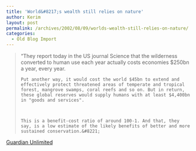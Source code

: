 ```yaml
---
title: 'World&#8217;s wealth still relies on nature'
author: Kerim
layout: post
permalink: /archives/2002/08/09/worlds-wealth-still-relies-on-nature/
categories:
  - Old Blog Import
---
```


>   &#8220;They report today in the US journal Science that the wilderness converted to human use each year actually costs economies $250bn a year, every year. 
>   
>   
>     Put another way, it would cost the world $45bn to extend and effectively protect threatened areas of temperate and tropical forest, mangrove swamps, coral reefs and so on. But in return, these global reserves would supply humans with at least $4,400bn in "goods and services".
>   
>   
>   
>     This is a benefit-cost ratio of around 100-1. And that, they say, is a low estimate of the likely benefits of better and more sustained conservation.&#8221;
>   


<a href="http://www.guardian.co.uk/international/story/0,3604,771682,00.html" onclick="_gaq.push(['_trackEvent', 'outbound-article', 'http://www.guardian.co.uk/international/story/0,3604,771682,00.html', 'Guardian Unlimited']);" >Guardian Unlimited</a>

